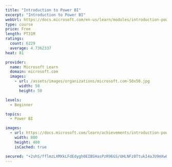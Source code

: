```yaml
---
title: "Introduction to Power BI"
excerpt: "Introduction to Power BI"
webUrl: https://docs.microsoft.com/en-us/learn/modules/introduction-power-bi/
type: course
price: Free
length: PT31M
ratings:
  count: 6229
  average: 4.7362337
heat: 81

provider:
  name: Microsoft Learn
  domain: microsoft.com
  images:
    - url: /assets/images/organizations/microsoft.com-50x50.jpg
      width: 50
      height: 50

levels:
  - Beginner

topics:
  - Power BI

images:
  - url: https://docs.microsoft.com/learn/achievements/introduction-power-bi-social.png
    width: 800
    height: 400
    isCached: true

secured: "+2shS/fflmzLXMXkLFdEdygh0EIBSHasPzR96GS/UHLNFz8TtukI4aJU9mXwOfXmtz2tUyArr0Tj/pQkoMwrSPfLKRlRTELcc+20TbIwPNYcRIh2MQSoUfDV1Ij8WTHD43Lw1DLjFec25/qXf6y0xwiWu4Jjf9YEjUnKBxWTNtzSypUmbq/CfxdDXUPqD3hJZjV0AwisnDV6qzSN8rzJK/zFUxzxieeBuSiHxu2C3JB5geKA/X4ViH8MWI5RCdlRh+r4lINLnyFsQm2EB14gpwoPJ/AJKS4j1dkndiPZ050FJEHRC/IkCe8uLvANzdQ1Cqje2NSuoTleFEZnVXrv4Xhm9Nr4K+niBVrR2hR0kDA7wLojoJ1OB0mL2G0bcIzntzKBCbyaXNr/ST7O4bh1sIPF85syIjsjEbO5dfrPE1s=;hq+oLE1itamjSIF2OA8tiQ=="
---
```


